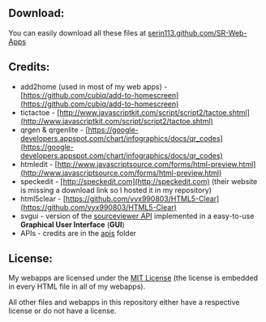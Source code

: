 ## Download:

You can easily download all these files at [serin113.github.com/SR-Web-Apps](http://serin113.github.com/SR-Web-Apps/)

## Credits:

* add2home (used in most of my web apps) - [https://github.com/cubiq/add-to-homescreen](https://github.com/cubiq/add-to-homescreen)
* tictactoe - [http://www.javascriptkit.com/script/script2/tactoe.shtml](http://www.javascriptkit.com/script/script2/tactoe.shtml)
* qrgen & qrgenlite - [https://google-developers.appspot.com/chart/infographics/docs/qr_codes](https://google-developers.appspot.com/chart/infographics/docs/qr_codes)
* htmledit - [http://www.javascriptsource.com/forms/html-preview.html](http://www.javascriptsource.com/forms/html-preview.html)
* speckedit - [http://speckedit.com](http://speckedit.com) (their website is missing a download link so I hosted it in my repository)
* html5clear - [https://github.com/yyx990803/HTML5-Clear](https://github.com/yyx990803/HTML5-Clear)
* svgui - version of the [sourceviewer API](http://test.serepo.site88.net/apis/apidocs.html#sourceviewer) implemented in a easy-to-use **Graphical User Interface** (**GUI**)
* APIs - credits are in the [apis](apis) folder

## License:

My webapps are licensed under the [MIT License](http://www.opensource.org/licenses/mit-license.php) (the license is embedded in every HTML file in all of my webapps).

All other files and webapps in this repository either have a respective license or do not have a license.